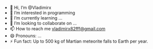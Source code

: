 - 👋 Hi, I’m @Vladimirx
- 👀 I’m interested in programming
- 🌱 I’m currently learning ...
- 💞️ I’m looking to collaborate on ...
- 📫 How to reach me vladimirx82fff@gmail.com
- 😄 Pronouns: ...
- ⚡ Fun fact: Up to 500 kg of Martian meteorite falls to Earth per year.

<!---
VladimirSiX/VladimirSiX is a ✨ special ✨ repository because its `README.md` (this file) appears on your GitHub profile.
You can click the Preview link to take a look at your changes.
--->
